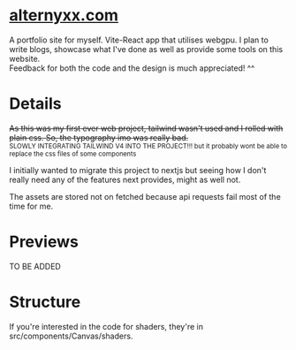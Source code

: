 # [alternyxx.com](https://alternyxx.com/)
A portfolio site for myself. Vite-React app that utilises webgpu. 
I plan to write blogs, showcase what I've done as well as provide some tools on this website.  
Feedback for both the code and the design is much appreciated! ^^

# Details
~~As this was my first ever web project, tailwind wasn't used and I rolled with  
plain css. So, the typography imo was really bad.~~  
<sub>
    SLOWLY INTEGRATING TAILWIND V4 INTO THE PROJECT!!!
    but it probably wont be able to replace the css files of some components
</sub>
  
I initially wanted to migrate this project to nextjs but seeing how I don't  
really need any of the features next provides, might as well not.  
  
The assets are stored not on fetched because api requests fail most of the time 
for me.  
  

# Previews
TO BE ADDED

# Structure
If you're interested in the code for shaders, they're in src/components/Canvas/shaders.  
